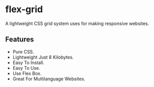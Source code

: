 # flex-grid

A lightweight CSS grid system uses for making responsive websites.

## Features

-  Pure CSS.
-  Lightweight Just 8 Kilobytes.
-  Easy To Install.
-  Easy To Use.
-  Use Flex Box.
-  Great For Multilanguage Websites.
